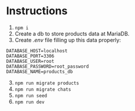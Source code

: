 # Instructions

1. `npm i`
2. Create a db to store products data at MariaDB.
3. Create *.env* file filling up this data properly:
```
DATABASE_HOST=localhost
DATABASE_PORT=3306
DATABASE_USER=root
DATABASE_PASSWORD=root_password
DATABASE_NAME=products_db
```
3. `npm run migrate products`
4. `npm run migrate chats`
5. `npm run seed`
6. `npm run dev`

